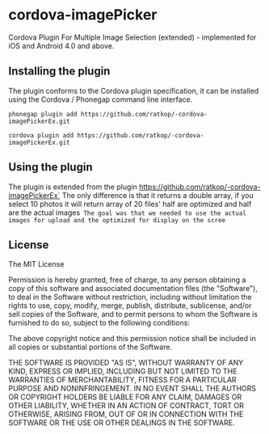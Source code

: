 cordova-imagePicker
===================

Cordova Plugin For Multiple Image Selection (extended) - implemented for iOS and Android 4.0 and above.

## Installing the plugin

The plugin conforms to the Cordova plugin specification, it can be installed
using the Cordova / Phonegap command line interface.

    phonegap plugin add https://github.com/ratkop/-cordova-imagePickerEx.git

    cordova plugin add https://github.com/ratkop/-cordova-imagePickerEx.git


## Using the plugin

The plugin is extended from the plugin https://github.com/ratkop/-cordova-imagePickerEx`
The only difference is that it returns a double array, if you select 10 photos it will return array of 20 files'
half are optimized and half are the actual images`
The goal was that we needed to use the actual images for upload and the optimized for display on the scree`

## License

The MIT License

Permission is hereby granted, free of charge, to any person obtaining a copy
of this software and associated documentation files (the "Software"), to deal
in the Software without restriction, including without limitation the rights
to use, copy, modify, merge, publish, distribute, sublicense, and/or sell
copies of the Software, and to permit persons to whom the Software is
furnished to do so, subject to the following conditions:

The above copyright notice and this permission notice shall be included in
all copies or substantial portions of the Software.

THE SOFTWARE IS PROVIDED "AS IS", WITHOUT WARRANTY OF ANY KIND, EXPRESS OR
IMPLIED, INCLUDING BUT NOT LIMITED TO THE WARRANTIES OF MERCHANTABILITY,
FITNESS FOR A PARTICULAR PURPOSE AND NONINFRINGEMENT. IN NO EVENT SHALL THE
AUTHORS OR COPYRIGHT HOLDERS BE LIABLE FOR ANY CLAIM, DAMAGES OR OTHER
LIABILITY, WHETHER IN AN ACTION OF CONTRACT, TORT OR OTHERWISE, ARISING FROM,
OUT OF OR IN CONNECTION WITH THE SOFTWARE OR THE USE OR OTHER DEALINGS IN
THE SOFTWARE.